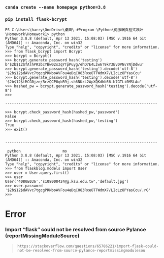
### `conda create --name homepage python=3.8`

### `pip install flask-bcrypt`

```
PS C:\Users\harry\OneDrive\桌面\-#Program-\Python\伺服網頁程式設計\Homework\Homework1> python
Python 3.8.8 (default, Apr 13 2021, 15:08:03) [MSC v.1916 64 bit (AMD64)] :: Anaconda, Inc. on win32
Type "help", "copyright", "credits" or "license" for more information.
>>> from flask_bcrypt import Bcrypt
>>> bcrypt = Bcrypt()
>>> bcrypt.generate_password_hash('testing')
b'$2b$12$fAlhPRzbcYBw02s3qYTpPuyg/ehD7E4Lzw6T9kY3Ev0VNvYNjDdwu'
>>> bcrypt.generate_password_hash('testing').decode('utf-8')
'$2b$12$dAVvc7tgcgPRNboAVFou4eDqC083RxeOTTWdmX7/LIcLz8PYasCcu'
>>> bcrypt.generate_password_hash('testing').decode('utf-8')
'$2b$12$tMCG0jze/BrzQCP0qbR9j.sh6NKzL2ApXQKdhb56.b7GTLi0MSLAu'
>>> hashed_pw = bcrypt.generate_password_hash('testing').decode('utf-8')
>>>

---------------------------------------------------------------------

>>> bcrypt.check_password_hash(hashed_pw,'password')                     
False
>>> bcrypt.check_password_hash(hashed_pw,'testing')  
True
>>> exit()


---------------------------------------------------------------------

 python                   mo
Python 3.8.8 (default, Apr 13 2021, 15:08:03) [MSC v.1916 64 bit (AMD64)] :: Anaconda, Inc. on win32
Type "help", "copyright", "credits" or "license" for more information.
>>> from flaskblog.models import User
>>> user = User.query.first()
>>> user 
User('4080E036','s108000424@g.ksu.edu.tw','default.jpg')
>>> user.password
'$2b$12$dAVvc7tgcgPRNboAVFou4eDqC083RxeOTTWdmX7/LIcLz8PYasCcu/.rG'
>>>

```


# Error 
### Import “flask” could not be resolved from source Pylance (reportMissingModuleSource)
> `https://stackoverflow.com/questions/65786221/import-flask-could-not-be-resolved-from-source-pylance-reportmissingmodulesou`
